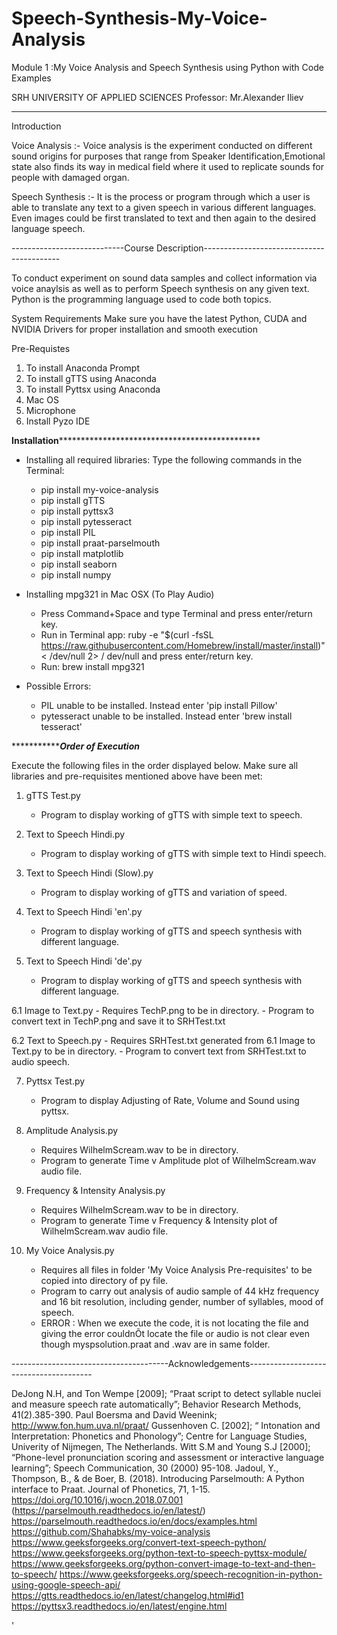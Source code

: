 # Speech-Synthesis-My-Voice-Analysis

Module 1 :My Voice Analysis and Speech Synthesis using Python with Code Examples

SRH UNIVERSITY OF APPLIED SCIENCES
Professor: Mr.Alexander Iliev

*********************************************************************************************************************************************************************************************************************************
Introduction 
 
Voice Analysis :- Voice analysis is the experiment conducted on different sound origins for purposes that range from Speaker Identification,Emotional state also finds its way in medical field where it used to replicate sounds for people with damaged organ.

Speech Synthesis :- It is the process or program through which a user is able to translate any text to a given speech in various different languages. Even images could be first translated to text and then again to the desired language speech.

----------------------------Course Description------------------------------------------

To conduct experiment on sound data samples and collect information via voice anaylsis as well as to perform Speech synthesis on any given text. Python is the programming language used to code both topics.

System Requirements
Make sure you have the latest Python, CUDA and NVIDIA Drivers for proper installation and smooth execution

Pre-Requistes
 1. To install Anaconda Prompt
 2. To install gTTS using Anaconda
 3. To install Pyttsx using Anaconda
 4. Mac OS
 5. Microphone
 6. Install Pyzo IDE

************************************************************************************Installation**********************************************************************************************************************************

- Installing all required libraries: Type the following commands in the Terminal:
	- pip install my-voice-analysis
	- pip install gTTS
	- pip install pyttsx3
	- pip install pytesseract
	- pip install PIL
	- pip install praat-parselmouth
	- pip install matplotlib
	- pip install seaborn
	- pip install numpy

- Installing mpg321 in Mac OSX (To Play Audio)
	- Press Command+Space and type Terminal and press enter/return key.
	- Run in Terminal app:
	  ruby -e "$(curl -fsSL https://raw.githubusercontent.com/Homebrew/install/master/install)" < /dev/null 2> /	  dev/null and press enter/return key. 
	- Run:
	  brew install mpg321


- Possible Errors:
	- PIL unable to be installed. Instead enter 'pip install Pillow'
	- pytesseract unable to be installed. Instead enter 'brew install tesseract'	

**************************************************************************************************************Order of Execution***************************************************************************************************

Execute the following files in the order displayed below. Make sure all libraries and pre-requisites mentioned above have been met:

1. gTTS Test.py
	- Program to display working of gTTS with simple text to speech.

2. Text to Speech Hindi.py
	- Program to display working of gTTS with simple text to Hindi speech.

3. Text to Speech Hindi (Slow).py
	- Program to display working of gTTS and variation of speed.

4. Text to Speech Hindi 'en'.py
	- Program to display working of gTTS and speech synthesis with different language.

5. Text to Speech Hindi 'de'.py
	- Program to display working of gTTS and speech synthesis with different language.

6.1 Image to Text.py
	- Requires TechP.png to be in directory.
	- Program to convert text in TechP.png and save it to SRHTest.txt
	
6.2 Text to Speech.py
	- Requires SRHTest.txt generated from 6.1 Image to Text.py to be in directory.
	- Program to convert text from SRHTest.txt to audio speech.

7. Pyttsx Test.py
	- Program to display Adjusting of Rate, Volume and Sound using pyttsx.

8. Amplitude Analysis.py
	- Requires WilhelmScream.wav to be in directory.
	- Program to generate Time v Amplitude plot of WilhelmScream.wav audio file.

9. Frequency & Intensity Analysis.py
	- Requires WilhelmScream.wav to be in directory.
	- Program to generate Time v Frequency & Intensity plot of WilhelmScream.wav audio file.

10. My Voice Analysis.py 
	- Requires all files in folder 'My Voice Analysis Pre-requisites' to be copied into directory of py file.
	- Program to carry out analysis of audio sample of 44 kHz frequency and 16 bit resolution, including gender, number of syllables, mood of speech.
	- ERROR : When we execute the code, it is not locating the file and giving the error couldnÕt locate the file or audio is not clear even though myspsolution.praat and .wav are in same folder.

 ---------------------------------------Acknowledgements---------------------------------------

DeJong N.H, and Ton Wempe [2009]; “Praat script to detect syllable nuclei and measure speech rate automatically”; Behavior Research Methods, 41(2).385-390.
Paul Boersma and David Weenink; http://www.fon.hum.uva.nl/praat/
Gussenhoven C. [2002]; “ Intonation and Interpretation: Phonetics and Phonology”; Centre for Language Studies, Univerity of Nijmegen, The Netherlands.
Witt S.M and Young S.J [2000]; “Phone-level pronunciation scoring and assessment or interactive language learning”; Speech Communication, 30 (2000) 95-108.
Jadoul, Y., Thompson, B., & de Boer, B. (2018). Introducing Parselmouth: A Python interface to Praat. Journal of Phonetics, 71, 1-15. https://doi.org/10.1016/j.wocn.2018.07.001 (https://parselmouth.readthedocs.io/en/latest/)
https://parselmouth.readthedocs.io/en/docs/examples.html
https://github.com/Shahabks/my-voice-analysis
https://www.geeksforgeeks.org/convert-text-speech-python/
https://www.geeksforgeeks.org/python-text-to-speech-pyttsx-module/
https://www.geeksforgeeks.org/python-convert-image-to-text-and-then-to-speech/
https://www.geeksforgeeks.org/speech-recognition-in-python-using-google-speech-api/
https://gtts.readthedocs.io/en/latest/changelog.html#id1
https://pyttsx3.readthedocs.io/en/latest/engine.html


        

'  
